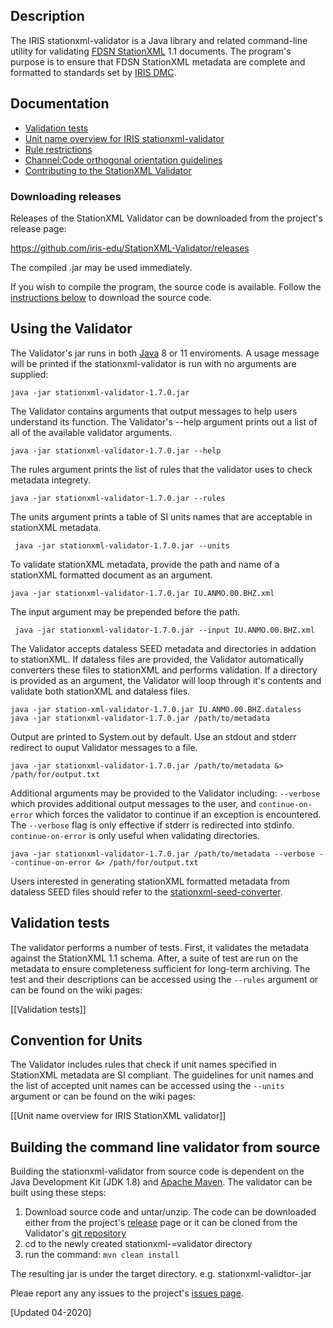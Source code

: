 ## Description

The IRIS stationxml-validator is a Java library and related command-line utility for validating [FDSN StationXML](http://www.fdsn.org/xml/station/) 1.1 documents. The program's purpose is to ensure that FDSN StationXML metadata are complete and formatted to standards set by [IRIS DMC](http://ds.iris.edu/).

## Documentation
* [Validation tests](tests.md)
* [Unit name overview for IRIS stationxml-validator](units.md)
* [Rule restrictions](orientation.md)
* [Channel:Code orthogonal orientation guidelines](orientation.md)
* [Contributing to the StationXML Validator](contribution.md)

### Downloading releases

Releases of the StationXML Validator can be downloaded from the project's release page:

https://github.com/iris-edu/StationXML-Validator/releases

The compiled .jar may be used immediately.

If you wish to compile the program, the source code is available. Follow the [instructions below](#building-the-command-line-validator-from-source) to download the source code.

## Using the Validator

The Validator's jar runs in both [Java](https://www.java.com/) 8 or 11 enviroments.  A usage message will be printed if the stationxml-validator is run with no arguments are supplied:

    java -jar stationxml-validator-1.7.0.jar

The Validator contains arguments that output messages to help users understand its function. The Validator's --help argument prints out a list of all of the available validator arguments. 
    
    java -jar stationxml-validator-1.7.0.jar --help

The rules argument prints the list of rules that the validator uses to check metadata integrety. 
   
    java -jar stationxml-validator-1.7.0.jar --rules

The units argument prints a table of SI units names that are acceptable in stationXML metadata.

     java -jar stationxml-validator-1.7.0.jar --units

To validate stationXML metadata, provide the path and name of a stationXML formatted document as an argument.

    java -jar stationxml-validator-1.7.0.jar IU.ANMO.00.BHZ.xml

The input argument may be prepended before the path.

     java -jar stationxml-validator-1.7.0.jar --input IU.ANMO.00.BHZ.xml

The Validator accepts dataless SEED metadata and directories in addation to stationXML. If dataless files are provided, the Validator automatically converters these files to stationXML and performs validation. If a directory is provided as an argument, the Validator will loop through it's contents and validate both stationXML and dataless files. 

    java -jar station-xml-validator-1.7.0.jar IU.ANMO.00.BHZ.dataless
    java -jar stationxml-validator-1.7.0.jar /path/to/metadata

Output are printed to System.out by default. Use an stdout and stderr redirect to ouput Validator messages to a file. 

    java -jar stationxml-validator-1.7.0.jar /path/to/metadata &> /path/for/output.txt

Additional arguments may be provided to the Validator including: `--verbose` which provides additional output messages to the user, and `continue-on-error` which forces the validator to continue if an exception is encountered. The `--verbose` flag is only effective if stderr is redirected into stdinfo. `continue-on-error` is only useful when validating directories. 
    
    java -jar stationxml-validator-1.7.0.jar /path/to/metadata --verbose --continue-on-error &> /path/for/output.txt

Users interested in generating stationXML formatted metadata from dataless SEED files should refer to the [stationxml-seed-converter](https://github.com/iris-edu/stationxml-seed-converter).

## Validation tests

The validator performs a number of tests. First, it validates the metadata against the StationXML 1.1 schema. After, a suite of test are run on the metadata to ensure completeness sufficient for long-term archiving. The test and their descriptions can be accessed using the `--rules` argument or can be found on the wiki pages:

[[Validation tests]]

## Convention for Units

The Validator includes rules that check if unit names specified in StationXML metadata are SI compliant. The guidelines for unit names and the list of accepted unit names can be accessed using the `--units` argument or can be found on the wiki pages:

[[Unit name overview for IRIS StationXML validator]]

## Building the command line validator from source

Building the stationxml-validator from source code is dependent on the Java Development Kit (JDK 1.8) and [Apache Maven](https://maven.apache.org/).  The validator can be built using these steps:

1. Download source code and untar/unzip. The code can be downloaded either from the project's [release](https://github.com/iris-edu/StationXML-Validator/releases) page or it can be cloned from the Validator's [git repository](https://github.com/iris-edu/stationxml-validator/)
1. cd to the newly created stationxml-=validator directory
1. run the command: `mvn clean install`

The resulting jar is under the target directory. e.g. stationxml-validtor-<version>.jar

Pleae report any any issues to the project's [issues page](https://github.com/iris-edu/stationxml-validator/issues). 

[Updated 04-2020]
